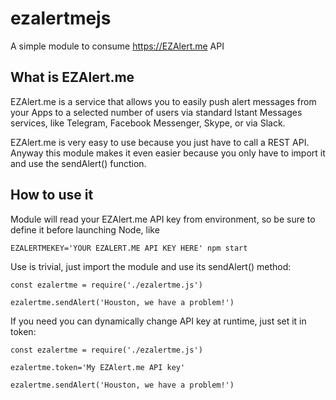# ezalertmejs
A simple module to consume https://EZAlert.me API

## What is EZAlert.me
EZAlert.me is a service that allows you to easily push alert messages from your Apps to a selected number of users via standard Istant Messages services, like Telegram, Facebook Messenger, Skype, or via Slack.

EZAlert.me is very easy to use because you just have to call a REST API. Anyway this module makes it even easier because you only have to import it and use the sendAlert() function.

## How to use it
Module will read your EZAlert.me API key from environment, so be sure to define it before launching Node, like

```
EZALERTMEKEY='YOUR EZALERT.ME API KEY HERE' npm start
```

Use is trivial, just import the module and use its sendAlert() method:

```
const ezalertme = require('./ezalertme.js')

ezalertme.sendAlert('Houston, we have a problem!')

```

If you need you can dynamically change API key at runtime, just set it in token:

```
const ezalertme = require('./ezalertme.js')

ezalertme.token='My EZAlert.me API key'

ezalertme.sendAlert('Houston, we have a problem!')

```






